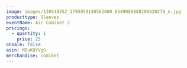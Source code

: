 ```yaml
---
image: images/130540252_1795959140562000_8549086888206420279_n.jpg
producttype: Sleeves
eventName: Air Comiket 2
pricings:
  - quantity: 1
    price: 25
onsale: false
asin: MDuKQYVgG
merchandise: comiket
---
```

